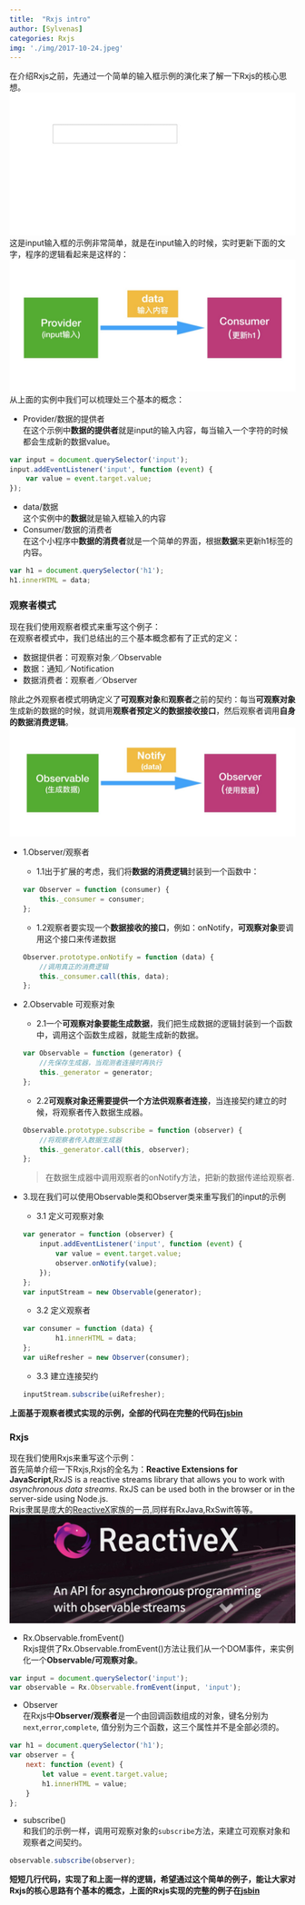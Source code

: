 ```yaml
---
title:  "Rxjs intro"
author: [Sylvenas]
categories: Rxjs
img: './img/2017-10-24.jpeg'
---
```


在介绍Rxjs之前，先通过一个简单的输入框示例的演化来了解一下Rxjs的核心思想。
![example](../images/input-example.gif)     
这是input输入框的示例非常简单，就是在input输入的时候，实时更新下面的文字，程序的逻辑看起来是这样的：
![example](../images/data-model.jpeg)  
从上面的实例中我们可以梳理处三个基本的概念：       

+ Provider/数据的提供者     
   在这个示例中**数据的提供者**就是input的输入内容，每当输入一个字符的时候都会生成新的数据value。       
``` javascript
var input = document.querySelector('input');
input.addEventListener('input', function (event) {
    var value = event.target.value;
});
```
+ data/数据    
    这个实例中的**数据**就是输入框输入的内容
+ Consumer/数据的消费者    
    在这个小程序中**数据的消费者**就是一个简单的界面，根据**数据**来更新h1标签的内容。         
```javascript
var h1 = document.querySelector('h1');
h1.innerHTML = data;
```

### 观察者模式  
现在我们使用观察者模式来重写这个例子：   
在观察者模式中，我们总结出的三个基本概念都有了正式的定义：   
+ 数据提供者：可观察对象／Observable
+ 数据：通知／Notification
+ 数据消费者：观察者／Observer     

除此之外观察者模式明确定义了**可观察对象**和**观察者**之前的契约：每当**可观察对象**生成新的数据的时候，就调用**观察者预定义的数据接收接口**，然后观察者调用**自身的数据消费逻辑**。
![example](../images/pub-sub.jpeg)  
+ 1.Observer/观察者          
   + 1.1出于扩展的考虑，我们将**数据的消费逻辑**封装到一个函数中：

    ``` js
    var Observer = function (consumer) {
        this._consumer = consumer;
    };
    ```
    
    + 1.2观察者要实现一个**数据接收的接口**，例如：onNotify，**可观察对象**要调用这个接口来传递数据     

    ``` js
    Observer.prototype.onNotify = function (data) {
        //调用真正的消费逻辑
        this._consumer.call(this, data);
    };
    ```
+ 2.Observable 可观察对象
    + 2.1一个**可观察对象要能生成数据**，我们把生成数据的逻辑封装到一个函数中，调用这个函数生成器，就能生成新的数据。    

    ``` js
    var Observable = function (generator) {
        //先保存生成器，当观测者连接时再执行
        this._generator = generator;
    };
    ```
    + 2.2**可观察对象还需要提供一个方法供观察者连接**，当连接契约建立的时候，将观察者传入数据生成器。     

    ``` js
    Observable.prototype.subscribe = function (observer) {
        //将观察者传入数据生成器
        this._generator.call(this, observer);  
    };
    ```
    > 在数据生成器中调用观察者的onNotify方法，把新的数据传递给观察者.
+ 3.现在我们可以使用Observable类和Observer类来重写我们的input的示例
    + 3.1 定义可观察对象     

    ``` js
    var generator = function (observer) {
        input.addEventListener('input', function (event) {
            var value = event.target.value;
            observer.onNotify(value);
        });
    };
    var inputStream = new Observable(generator);
    ```
    + 3.2 定义观察者    

    ``` js
    var consumer = function (data) {
            h1.innerHTML = data;
    };
    var uiRefresher = new Observer(consumer);
    ```
    + 3.3 建立连接契约    

    ``` js
    inputStream.subscribe(uiRefresher);
    ```

**上面基于观察者模式实现的示例，全部的代码在完整的代码在[jsbin](https://jsbin.com/gopurogile/1/edit?html,js,output)**


### Rxjs        
现在我们使用Rxjs来重写这个示例：     
首先简单介绍一下Rxjs,Rxjs的全名为：**Reactive Extensions for JavaScript**,RxJS is a reactive streams library that allows you to work with *asynchronous data streams*. RxJS can be used both in the browser or in the server-side using Node.js.     
Rxjs隶属是庞大的[ReactiveX](http://reactivex.io/)家族的一员,同样有RxJava,RxSwift等等。
![ReactiveX](../images/ReactiveX.jpeg)

+ Rx.Observable.fromEvent()      
Rxjs提供了Rx.Observable.fromEvent()方法让我们从一个DOM事件，来实例化一个**Observable/可观察对象**。    

``` js
var input = document.querySelector('input');
var observable = Rx.Observable.fromEvent(input, 'input');
```
+ Observer       
在Rxjs中**Observer/观察者**是一个由回调函数组成的对象，键名分别为`next`,`error`,`complete`, 值分别为三个函数，这三个属性并不是全部必须的。   

``` js    
var h1 = document.querySelector('h1');
var observer = {
    next: function (event) {
        let value = event.target.value;
        h1.innerHTML = value;
    }
};
```
+ subscribe()    
和我们的示例一样，调用可观察对象的`subscribe`方法，来建立可观察对象和观察者之间契约。    

``` js    
observable.subscribe(observer);
```

**短短几行代码，实现了和上面一样的逻辑，希望通过这个简单的例子，能让大家对Rxjs的核心思路有个基本的概念，上面的Rxjs实现的完整的例子在[jsbin](https://jsbin.com/rasesupapa/edit?html,js,output)**
